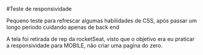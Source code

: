 #Teste de responsividade

Pequeno teste para refrescar algumas habilidades de CSS, após passar um longo periodo cuidando apenas de back end

A tela foi retirada de rep da rocketSeat, visto que o objetivo era eu praticar a responsividade para MOBILE, não criar uma pagina do zero.
